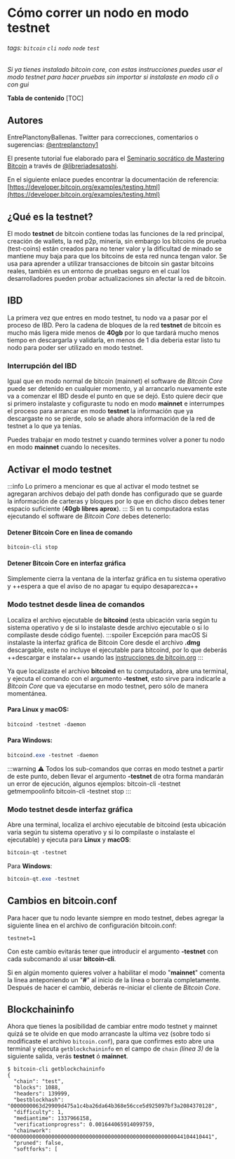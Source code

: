 # Cómo correr un nodo en modo testnet
###### tags: `bitcoin` `cli` `nodo` `node` `test`

_Si ya tienes instalado bitcoin core, con estas instrucciones puedes usar el modo testnet para hacer pruebas sin importar si instalaste en modo cli o con gui_

**Tabla de contenido**
[TOC]

## Autores
EntrePlanctonyBallenas. 
Twitter para correcciones, comentarios o sugerencias: [@entreplanctony1](https://twitter.com/Entreplanctony1)

El presente tutorial fue elaborado para el [Seminario socrático de Mastering Bitcoin](https://libreriadesatoshi.com/) a través de [@libreriadesatoshi](https://twitter.com/libdesatoshi).

En el siguiente enlace puedes encontrar la documentación de referencia:
[https://developer.bitcoin.org/examples/testing.html](https://developer.bitcoin.org/examples/testing.html)

## ¿Qué es la testnet?
El modo **testnet** de bitcoin contiene todas las funciones de la red principal, creación de wallets, la red p2p, minería, sin embargo los bitcoins de prueba (test-coins) están creados para no tener valor y la dificultad de minado se mantiene muy baja para que los bitcoins de esta red nunca tengan valor. Se usa para aprender a utilizar transacciones de bitcoin sin gastar bitcoins reales, también es un entorno de pruebas seguro en el cual los desarrolladores pueden probar actualizaciones sin afectar la red de bitcoin.
## IBD
La primera vez que entres en modo testnet, tu nodo va a pasar por el proceso de IBD. Pero la cadena de bloques de la red **testnet** de bitcoin es mucho más ligera mide menos de **40gb** por lo que tardará mucho menos tiempo en descargarla y validarla, en menos de 1 dia deberia estar listo tu nodo para poder ser utilizado en modo testnet.

### Interrupción del IBD
Igual que en modo normal de bitcoin (mainnet) el software de _Bitcoin Core_ puede ser detenido en cualquier momento, y al arrancarlo nuevamente este va a comenzar el IBD desde el punto en que se dejó. Esto quiere decir que si primero instalaste y cofiguraste tu nodo en modo **mainnet** e interrumpes el proceso para arrancar en modo **testnet** la información que ya descargaste no se pierde, solo se añade ahora información de la red de testnet a lo que ya tenías. 

Puedes trabajar en modo testnet y cuando termines volver a poner tu nodo en modo **mainnet** cuando lo necesites.

## Activar el modo testnet
:::info
Lo primero a mencionar es que al activar el modo testnet se agregaran archivos debajo del path donde has configurado que se guarde la información de carteras y bloques por lo que en dicho disco debes tener espacio suficiente (**40gb libres aprox**).
:::
Si en tu computadora estas ejecutando el software de _Bitcoin Core_ debes detenerlo:
#### Detener Bitcoin Core en linea de comando
```sass
bitcoin-cli stop
```

#### Detener Bitcoin Core en interfaz gráfica
Simplemente cierra la ventana de la interfaz gráfica en tu sistema operativo y ++espera a que el aviso de no apagar tu equipo desaparezca++
### Modo testnet desde linea de comandos
Localiza el archivo ejecutable de **bitcoind** (esta ubicación varia según tu sistema operativo y de si lo instalaste desde archivo ejecutable o si lo compilaste desde código fuente).
:::spoiler Excepción para macOS
Si instalaste la interfaz gráfica de Bitcoin Core desde el archivo **.dmg** descargable, este no incluye el ejecutable para bitcoind, por lo que deberás ++descargar e instalar++ usando las [instrucciones de bitcoin.org](https://bitcoin.org/en/full-node#osx-daemon)
:::

Ya que localizaste el archivo **bitcoind** en tu computadora, abre una terminal, y ejecuta el comando con el argumento **-testnet**, esto sirve para indicarle a _Bitcoin Core_ que va ejecutarse en modo testnet, pero sólo de manera momentánea.
#### Para Linux y macOS:

```sass
bitcoind -testnet -daemon
```
#### Para Windows:
```sass
bitcoind.exe -testnet -daemon
```

:::warning
:warning: Todos los sub-comandos que corras en modo testnet a partir de este punto, deben llevar el argumento **-testnet** de otra forma mandarán un error de ejecución, algunos ejemplos:
bitcoin-cli -testnet getmempoolinfo
bitcoin-cli -testnet stop
:::

### Modo testnet desde interfaz gráfica
Abre una terminal, localiza el archivo ejecutable de bitcoind (esta ubicación varia según tu sistema operativo y si lo compilaste o instalaste el ejecutable) y ejecuta para **Linux** y **macOS**:
```sass
bitcoin-qt -testnet
```
Para **Windows**:
```sass
bitcoin-qt.exe -testnet
```


## Cambios en bitcoin.conf
 
Para hacer que tu nodo levante siempre en modo testnet, debes agregar la siguiente linea en el archivo de configuración bitcoin.conf:
 
```gherkin
testnet=1
```
Con este cambio evitarás tener que introducir el argumento **-testnet** con cada subcomando al usar **bitcoin-cli**.

Si en algún momento quieres volver a habilitar el modo "**mainnet**" comenta la linea anteponiendo un "**#**" al inicio de la línea o borrala completamente. Después de hacer el cambio, deberás re-iniciar el cliente de _Bitcoin Core_.

## Blockchaininfo
Ahora que tienes la posibilidad de cambiar entre modo testnet y mainnet quizá se te olvide en que modo arrancaste la ultima vez (sobre todo si modificaste el archivo `bitcoin.conf`), para que confirmes esto abre una terminal y ejecuta `getblockchaininfo` en el campo de `chain` *(línea 3)* de la siguiente salida, verás **testnet** ó **mainnet**.
```gherkin=
$ bitcoin-cli getblockchaininfo
{
  "chain": "test",
  "blocks": 1088,
  "headers": 139999,
  "bestblockhash": "0000000063d29909d475a1c4ba26da64b368e56cce5d925097bf3a2084370128",
  "difficulty": 1,
  "mediantime": 1337966158,
  "verificationprogress": 0.001644065914099759,
  "chainwork": "0000000000000000000000000000000000000000000000000000044104410441",
  "pruned": false,
  "softforks": [

```